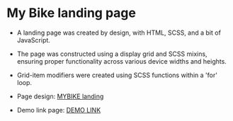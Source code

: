 # My Bike landing page

- A landing page was created by design, with HTML, SCSS, and a bit of JavaScript.
- The page was constructed using a display grid and SCSS mixins, ensuring proper functionality across various device widths and heights.
- Grid-item modifiers were created using SCSS functions within a 'for' loop.

- Page design: [MYBIKE landing](https://www.figma.com/file/NZQAIydtHo5QkINyGLHNcq/BIKE-New-Version?node-id=0%3A1)

- Demo link page: [DEMO LINK](https://pa1eorc.github.io/mybike_landing/)
